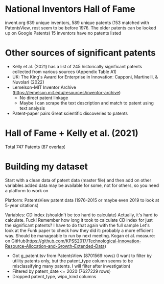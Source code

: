 # National Inventors Hall of Fame
invent.org
639 unique inventors, 589 unique patents (153 matched with PatentsView, rest seem to be before 1976. The older patents can be looked up on Google Patents)
15 inventors have no patents listed

# Other sources of significant patents
- Kelly et al. (2021) has a list of 245 historically significant patents collected from various sources (Appendix Table A1)
- UK: The King's Award for Enterprise in Innovation: Capponi, Martinelli, & Nuvolari (2022)
- Lemelson-MIT Inventor Archive (https://lemelson.mit.edu/resources/inventor-archive)
    - No direct patent linkage
    - Maybe I can scrape the text description and match to patent using text analysis
- Patent-paper pairs
    Great scientific discoveries to patents 

# Hall of Fame + Kelly et al. (2021)
Total 747 Patents (87 overlap)

# Building my dataset
Start with a clean data of patent data (master file)
and then add on other variables
added data may be available for some, not for others, so you need a platform to work on

Platform: PatentsView patent data (1976-2015 or maybe even 2019 to look at 5-year citations)

Variables: CD index (shouldn't be too hard to calculate)
Actually, it's hard to calculate. Fuck! Remember how long it took to calculate CD index for just the significant patents? I have to do that again with the full sample
Let's look at the Funk paper to check how they did it: probably a more efficient way. Should be manageable to run by next meeting.
Kogan et al. measure: on GitHub(https://github.com/KPSS2017/Technological-Innovation-Resource-Allocation-and-Growth-Extended-Data)



- Got g_patent.tsv from PatentsView (8701569 rows)
(I want to filter by utility patents only, but the patent_type column seems to be misclassifying many patents. I will filter after investigation)
- Filtered by patent_date <= 2020 (7627229 rows)
- Dropped patent_type, wipo_kind columns